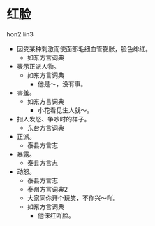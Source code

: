 # 红脸
hon2 lin3
+ 因受某种刺激而使面部毛细血管膨胀，脸色绯红。
  * 如东方言词典
+ 表示正派人物。
  * 如东方言词典
    - 他是～，没有事。
+ 害羞。
  * 如东方言词典
    - 小花看见生人就～。
+ 指人发怒、争吵时的样子。
  * 东台方言词典
+ 正派。
  * 泰县方言志
+ 暴露。
  * 泰县方言志
+ 动怒。
  * 泰县方言志
  * 泰州方言词典2
  - 大家同你开个玩笑，不作兴～吖。
  * 如东方言词典
    - 他俫红吖脸。
